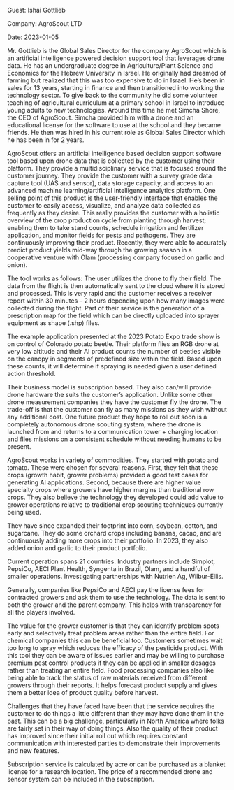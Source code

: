 Guest: Ishai Gottlieb

Company: AgroScout LTD

Date: 2023-01-05

Mr. Gottlieb is the Global Sales Director for the company AgroScout
which is an artificial intelligence powered decision support tool that
leverages drone data. He has an undergraduate degree in
Agriculture/Plant Science and Economics for the Hebrew University in
Israel. He originally had dreamed of farming but realized that this was
too expensive to do in Israel. He’s been in sales for 13 years, starting
in finance and then transitioned into working the technology sector. To
give back to the community he did some volunteer teaching of
agricultural curriculum at a primary school in Israel to introduce young
adults to new technologies. Around this time he met Simcha Shore, the
CEO of AgroScout. Simcha provided him with a drone and an educational
license for the software to use at the school and they became friends.
He then was hired in his current role as Global Sales Director which he
has been in for 2 years.

AgroScout offers an artificial intelligence based decision support
software tool based upon drone data that is collected by the customer
using their platform. They provide a multidisciplinary service that is
focused around the customer journey. They provide the customer with a
survey grade data capture tool (UAS and sensor), data storage capacity,
and access to an advanced machine learning/artificial intelligence
analytics platform. One selling point of this product is the
user-friendly interface that enables the customer to easily access,
visualize, and analyze data collected as frequently as they desire. This
really provides the customer with a holistic overview of the crop
production cycle from planting through harvest; enabling them to take
stand counts, schedule irrigation and fertilizer application, and
monitor fields for pests and pathogens. They are continuously improving
their product. Recently, they were able to accurately predict product
yields mid-way through the growing season in a cooperative venture with
Olam (processing company focused on garlic and onion).

The tool works as follows: The user utilizes the drone to fly their
field. The data from the flight is then automatically sent to the cloud
where it is stored and processed. This is very rapid and the customer
receives a receiver report within 30 minutes – 2 hours depending upon
how many images were collected during the flight. Part of their service
is the generation of a prescription map for the field which can be
directly uploaded into sprayer equipment as shape (.shp) files.

The example application presented at the 2023 Potato Expo trade show is
on control of Colorado potato beetle. Their platform flies an RGB drone
at very low altitude and their AI product counts the number of beetles
visible on the canopy in segments of predefined size within the field.
Based upon these counts, it will determine if spraying is needed given a
user defined action threshold.

Their business model is subscription based. They also can/will provide
drone hardware the suits the customer’s application. Unlike some other
drone measurement companies they have the customer fly the drone. The
trade-off is that the customer can fly as many missions as they wish
without any additional cost. One future product they hope to roll out
soon is a completely autonomous drone scouting system, where the drone
is launched from and returns to a communication tower + charging
location and flies missions on a consistent schedule without needing
humans to be present.

AgroScout works in variety of commodities. They started with potato and
tomato. These were chosen for several reasons. First, they felt that
these crops (growth habit, grower problems) provided a good test cases
for generating AI applications. Second, because there are higher value
specialty crops where growers have higher margins than traditional row
crops. They also believe the technology they developed could add value
to grower operations relative to traditional crop scouting techniques
currently being used.

They have since expanded their footprint into corn, soybean, cotton, and
sugarcane. They do some orchard crops including banana, cacao, and are
continuously adding more crops into their portfolio. In 2023, they also
added onion and garlic to their product portfolio.

Current operation spans 21 countries. Industry partners include Simplot,
PepsiCo, AECI Plant Health, Syngenta in Brazil, Olam, and a handful of
smaller operations. Investigating partnerships with Nutrien Ag,
Wilbur-Ellis.

Generally, companies like PepsiCo and AECI pay the license fees for
contracted growers and ask them to use the technology. The data is sent
to both the grower and the parent company. This helps with transparency
for all the players involved.

The value for the grower customer is that they can identify problem
spots early and selectively treat problem areas rather than the entire
field. For chemical companies this can be beneficial too. Customers
sometimes wait too long to spray which reduces the efficacy of the
pesticide product. With this tool they can be aware of issues earlier
and may be willing to purchase premium pest control products if they can
be applied in smaller dosages rather than treating an entire field. Food
processing companies also like being able to track the status of raw
materials received from different growers through their reports. It
helps forecast product supply and gives them a better idea of product
quality before harvest.

Challenges that they have faced have been that the service requires the
customer to do things a little different than they may have done them in
the past. This can be a big challenge, particularly in North America
where folks are fairly set in their way of doing things. Also the
quality of their product has improved since their initial roll out which
requires constant communication with interested parties to demonstrate
their improvements and new features.

Subscription service is calculated by acre or can be purchased as a
blanket license for a research location. The price of a recommended
drone and sensor system can be included in the subscription.
